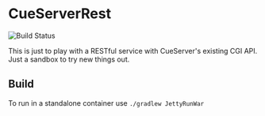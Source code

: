 # CueServerRest

![Build Status](https://travis-ci.org/creising/CueServerRest.svg?branch=master)

This is just to play with a RESTful service with CueServer's existing CGI API.
Just a sandbox to try new things out.

## Build
To run in a standalone container use `./gradlew JettyRunWar`
